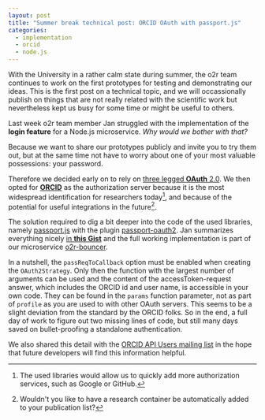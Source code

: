 ```yaml
---
layout: post
title: "Summer break technical post: ORCID OAuth with passport.js"
categories:
  - implementation
  - orcid
  - node.js
---
```


With the University in a rather calm state during summer, the o2r team continues to work on the first prototypes for testing and demonstrating our ideas. This is the first post on a technical topic, and we will occassionally publish on things that are not really related with the scientific work but nevertheless kept us busy for some time or might be useful to others.

Last week o2r team member Jan struggled with the implementation of the **login feature** for a Node.js microservice. _Why would we bother with that?_
<!--more-->Because we want to share our prototypes publicly and invite you to try them out, but at the same time not have to worry about one of your most valuable possessions: your password.

Therefore we decided early on to rely on [three legged **OAuth** 2.0](http://oauthbible.com/#oauth-2-three-legged). We then opted for [**ORCID**](http://orcid.org/) as the authorization server because it is the most widespread identification for researchers today[^1], and because of the potential for useful integrations in the future[^2].

The solution required to dig a bit deeper into the code of the used libraries, namely [passport.js](http://passportjs.org/) with the plugin [passport-oauth2](https://github.com/timshadel/passport-oauth2-public-client). Jan summarizes everything nicely [in **this Gist**](https://gist.github.com/JanKoppe/1491e37d1022c77a286087e6c81d6092) and the full working implementation is part of our microservice [o2r-bouncer](https://github.com/o2r-project/o2r-bouncer).

In a nutshell, the `passReqToCallback` option must be enabled when creating the `OAuth2Strategy`. Only then the function with the largest number of arguments can be used and the content of the accessToken-request answer, which includes the ORCID id and user name, is accessible in your own code. They can be found in the `params` function parameter, not as part of `profile` as you are used to with other OAuth servers. This seems to be a slight deviation from the standard by the ORCID folks.
So in the end, a full day of work to figure out two missing lines of code, but still many days saved on bullet-proofing a standalone authentication.

We also shared this detail with the [ORCID API Users mailing list](https://groups.google.com/forum/#!topic/orcid-api-users/RRyhC-2L64U) in the hope that future developers will find this information helpful.


[^1]: The used libraries would allow us to quickly add more authorization services, such as Google or GitHub.
[^2]: Wouldn't you like to have a research container be automatically added to your publication list?